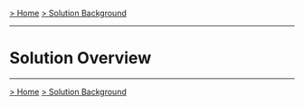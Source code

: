 [> Home](../README.md)    [> Solution Background](README.md)

---

# Solution Overview


------

[> Home](../README.md)    [> Solution Background](README.md)

